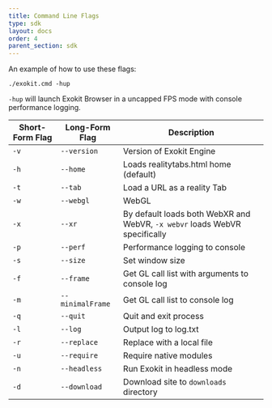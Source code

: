 ```yaml
---
title: Command Line Flags
type: sdk
layout: docs
order: 4
parent_section: sdk
---
```



An example of how to use these flags:

`./exokit.cmd -hup`

`-hup` will launch Exokit Browser in a uncapped FPS mode with console performance logging.

|Short-Form Flag|Long-Form Flag|Description|
|-|-|-|
|`-v`|`--version`|Version of Exokit Engine|
|`-h`|`--home`|Loads realitytabs.html home (default)|
|`-t`|`--tab`|Load a URL as a reality Tab|
|`-w`|`--webgl`|WebGL|
|`-x`|`--xr`|By default loads both WebXR and WebVR, `-x webvr` loads WebVR specifically|
|`-p`|`--perf`|Performance logging to console|
|`-s`|`--size`|Set window size|
|`-f`|`--frame`|Get GL call list with arguments to console log|
|`-m`|`--minimalFrame`|Get GL call list to console log|
|`-q`|`--quit`|Quit and exit process|
|`-l`|`--log`|Output log to log.txt|
|`-r`|`--replace`|Replace with a local file|
|`-u`|`--require`|Require native modules|
|`-n`|`--headless`|Run Exokit in headless mode|
|`-d`|`--download`|Download site to `downloads` directory|
